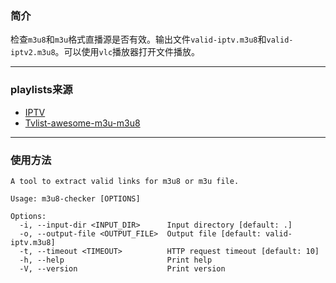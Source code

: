 ### 简介

检查`m3u8`和`m3u`格式直播源是否有效。输出文件`valid-iptv.m3u8`和`valid-iptv2.m3u8`。可以使用`vlc`播放器打开文件播放。

-----

### playlists来源
- [IPTV](https://github.com/Free-TV/IPTV.git)
- [Tvlist-awesome-m3u-m3u8](https://github.com/imDazui/Tvlist-awesome-m3u-m3u8)

-----

### 使用方法
```
A tool to extract valid links for m3u8 or m3u file.

Usage: m3u8-checker [OPTIONS]

Options:
  -i, --input-dir <INPUT_DIR>      Input directory [default: .]
  -o, --output-file <OUTPUT_FILE>  Output file [default: valid-iptv.m3u8]
  -t, --timeout <TIMEOUT>          HTTP request timeout [default: 10]
  -h, --help                       Print help
  -V, --version                    Print version
```

